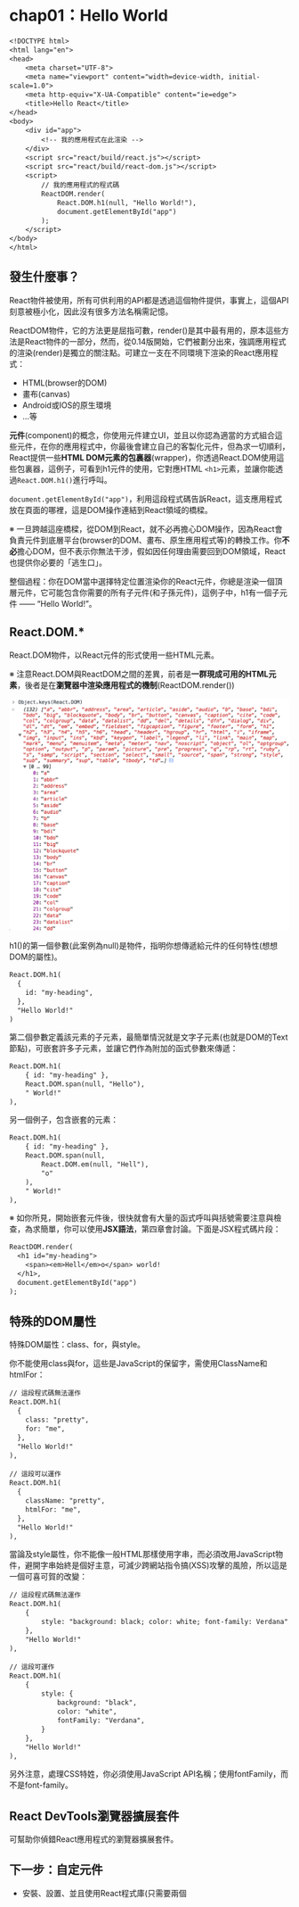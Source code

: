 # chap01：Hello World

```
<!DOCTYPE html>
<html lang="en">
<head>
    <meta charset="UTF-8">
    <meta name="viewport" content="width=device-width, initial-scale=1.0">
    <meta http-equiv="X-UA-Compatible" content="ie=edge">
    <title>Hello React</title>
</head>
<body>
    <div id="app">
        <!-- 我的應用程式在此渲染 -->
    </div>
    <script src="react/build/react.js"></script>
    <script src="react/build/react-dom.js"></script>
    <script>
        // 我的應用程式的程式碼
        ReactDOM.render(
            React.DOM.h1(null, "Hello World!"),
            document.getElementById("app")
        );
    </script>
</body>
</html>
```

## 發生什麼事？

React物件被使用，所有可供利用的API都是透過這個物件提供，事實上，這個API刻意被極小化，因此沒有很多方法名稱需記憶。

ReactDOM物件，它的方法更是屈指可數，render()是其中最有用的，原本這些方法是React物件的一部分，然而，從0.14版開始，它們被劃分出來，強調應用程式的渲染(render)是獨立的關注點。可建立一支在不同環境下渲染的React應用程式：

- HTML(browser的DOM)
- 畫布(canvas)
- Android或IOS的原生環境
- ...等

**元件**(component)的概念，你使用元件建立UI，並且以你認為適當的方式組合這些元件，在你的應用程式中，你最後會建立自己的客製化元件，但為求一切順利，React提供一些**HTML DOM元素的包裏器**(wrapper)，你透過React.DOM使用這些包裏器，這例子，可看到h1元件的使用，它對應HTML `<h1>`元素，並讓你能透過`React.DOM.h1()`進行呼叫。

`document.getElementById("app")`，利用這段程式碼告訴React，這支應用程式放在頁面的哪裡，這是DOM操作連結到React領域的橋樑。

※ 一旦跨越這座橋樑，從DOM到React，就不必再擔心DOM操作，因為React會負責元件到底層平台(browser的DOM、畫布、原生應用程式等)的轉換工作。你**不必**擔心DOM，但不表示你無法干涉，假如因任何理由需要回到DOM領域，React也提供你必要的「逃生口」。

整個過程：你在DOM當中選擇特定位置渲染你的React元件，你總是渲染一個頂層元件，它可能包含你需要的所有子元件(和子孫元件)，這例子中，h1有一個子元件 —— “Hello World!”。

## React.DOM.*

React.DOM物件，以React元件的形式使用一些HTML元素。

※ 注意React.DOM與ReactDOM之間的差異，前者是**一群現成可用的HTML元素**，後者是在**瀏覽器中渲染應用程式的機制**(ReactDOM.render())

![React.DOM的特性清單](./React.DOM.png)

h1()的第一個參數(此案例為null)是物件，指明你想傳遞給元件的任何特性(想想DOM的屬性)。

```
React.DOM.h1(
  {
    id: "my-heading",
  },
  "Hello World!"
)
```

第二個參數定義該元素的子元素，最簡單情況就是文字子元素(也就是DOM的Text節點)，可嵌套許多子元素，並讓它們作為附加的函式參數來傳遞：

```
React.DOM.h1(
    { id: "my-heading" },
    React.DOM.span(null, "Hello"),
    " World!"
),
```

另一個例子，包含嵌套的元素：

```
React.DOM.h1(
    { id: "my-heading" },
    React.DOM.span(null,
        React.DOM.em(null, "Hell"),
        "o"
    ),
    " World!"
),
```

※ 如你所見，開始嵌套元件後，很快就會有大量的函式呼叫與括號需要注意與檢查，為求簡單，你可以使用**JSX語法**，第四章會討論。下面是JSX程式碼片段：

```
ReactDOM.render(
  <h1 id="my-heading">
    <span><em>Hell</em>o</span> world!
  </h1>,
  document.getElementById("app")
);
```

## 特殊的DOM屬性

特殊DOM屬性：class、for，與style。

你不能使用class與for，這些是JavaScript的保留字，需使用ClassName和htmlFor：

```
// 這段程式碼無法運作
React.DOM.h1(
  {
    class: "pretty",
    for: "me",
  },
  "Hello World!"
),

// 這段可以運作
React.DOM.h1(
  {
    className: "pretty",
    htmlFor: "me",
  },
  "Hello World!"
),
```

當論及style屬性，你不能像一般HTML那樣使用字串，而必須改用JavaScript物件，避開字串始終是個好主意，可減少跨網站指令搞(XSS)攻擊的風險，所以這是一個可喜可賀的改變：

```
// 這段程式碼無法運作
React.DOM.h1(
    {
        style: "background: black; color: white; font-family: Verdana"
    },
    "Hello World!"
),

// 這段可運作
React.DOM.h1(
    {
        style: {
            background: "black",
            color: "white",
            fontFamily: "Verdana",
        }
    },
    "Hello World!"
),
```

另外注意，處理CSS特姓，你必須使用JavaScript API名稱；使用fontFamily，而不是font-family。

## React DevTools瀏覽器擴展套件

可幫助你偵錯React應用程式的瀏覽器擴展套件。

## 下一步：自定元件

- 安裝、設置、並且使用React程式庫(只需要兩個<script>標籤)
- 在DOM當中選擇特定位置渲染你的React元件(e.g. `ReactDOM.render(reactWhat, domWhere)`)
- 使用內建的元件，這些是一般DOM元素的包裏器(e.g. `React.DOM.div(attributes, children)`)

# chap02：元件的生命

現在知道如何使用現成的DOM元件，現在就來練習如何建立自己的元件。

## 最低限度

建立新元件的API：

```
var MyComponent = React.createClass({
  /* specs */
})
```

"specs"是JavaScript物件，包含一個名為`render()`的必要方法，以及一些選用的方法與特性，最基本例子：

```
var Component = React.creatClass({
  render: function() {
    return React.DOM.span(null, "I'm so custom");
  }
});
```

唯一需要實作的就是`render()`方法，這個方法**必須回傳React元件**。

在應用程式中使用你的元件就類似使用DOM元件

```
ReactDOM.render(
  React.createElement(Component),
  document.getElementById("app")
);
```

`React.createElement()`是為你的元件建立「實例」(instance)的一個方法。如果要建立數個實例，還有另一個方法是利用工廠(factory)：

```
var ComponentFactory = React.createFactory(Component);

ReactDOM.render(
    ComponentFactory(),
    document.getElementById("app")
);
```

你已經知道`React.DOM.*`方法實際上只是`React.createElement()`的方便包裏器。換言之，可這樣操作DOM元件：

```
ReactDOM.render(
    React.createElement("span", null, "Hello"),
    document.getElementById("app")
);
```

如你所見，DOM元素以字串的方式被定義，而不是JavaScript函式(如自訂元件的案例)。

## 特性

你的元件可以接受特性並且渲染它們，或根據特性的值產生不同行為。所有特性可透過this.props物件來存取：

```
var Component = React.createClass({
    render: function() {
        return React.DOM.span(null, "My name is " + this.props.name);
    }
});

ReactDOM.render(
    React.createElement(Component, {
        name: "Eden",
    }),
    document.getElementById("app")
);
```

※ 把`this.props`想成是唯讀的。特性可用來將組態從父元件傳遞到子元件(以及從子元件到父元件)。如果你覺得很想要設定this.props的特性，就使用額外的變數，或改用元件之規格物件的特性(如this.thing，而非this.props.thing)。事實上ECMAScript5瀏覽器中，你無法改變this.props，因為：

```
> Object.isFrozen(this.props) === true; // true
```

## PropTypes

在你的元件中，可添加名為propTypes的特性，宣告你的元件準備接受哪些特性，以及它們的型別：

```
var Component = React.createClass({
    propTypes: {
        name: React.PropTypes.string.isRequired,
    },
    render: function() {
        return React.DOM.span(null, "My name is " + this.props.name);
    }
});
```

propTypes是選用的，但它有兩個好處：

- 事先宣告元件預期什麼特性，元件的使用者不需要檢視render()函式的原始碼(可能很長)，就能明白他們可使用哪些特性來組態這個元件。
- React在執行時期驗證特性值，所以你可放心撰寫你的render()函式，無需小心翼翼地堤防你的元件會收到什麼可怕的資料。

如果忘記傳遞該值，控制台會顯示警告訊息：

```
ReactDOM.render(
    React.createElement(Component, {
        // name: "Eden",
    }),
    document.getElementById("app")
);
```

```
Warning: Failed propType: Required prop `name` was not specified in `Constructor`.
```

如果提供整數，也會得到警告訊息：

```
ReactDOM.render(
    React.createElement(Component, {
        name: 123,
    }),
    document.getElementById("app")
);
```

```
Warning: Failed propType: Invalid prop `name` of type `number` supplied to `Constructor`, expected `string`.
```

列出可用來宣告你的預期PropTypes。

```
> Object.keys(React.PropTypes).join('\n');
  "array
  bool
  func
  number
  object
  string
  any
  arrayOf
  element
  instanceOf
  node
  objectOf
  oneOf
  oneOfType
  shape"
```

### 預設的特性值

當你的元件接受選用的特性時，必須特別注意，當那些特性未提供，元件還是必須能正常運作，無可避免，這會導致防禦性的樣板程式碼：

```
var text = 'text' in this.props ?this.props.text : '';
```

可透過實作`getDefaultProps()`方法來避免撰寫這種程式碼(聚焦於更重要的部分)：

```
var Component = React.createClass({
  propTypes: {
    firstName: React.PropTypes.string.isRequired,
    middleName: React.PropTypes.string,
    familyName: React.PropTypes.string.isRequired,
    address: React.PropTypes.string,
  },
  
  getDefaultProps: function() {
    return {
      middleName: '',
      address: 'n/a',
    };
  },
  
  render: function() {/* ... */}
});
```

如你所見，`getDefaultProps()`回傳物件，為每個選用的特性(no isRequired的特性)提供合理的值。

## 狀態

目前所舉的例子都是相當靜態(無狀態)。React真正的亮點是在應用程式發生資料改變時的絕妙處理機制(相對的，老派的browser DOM操作與維護工作顯得很複雜)。React具有**狀態**(state)的概念，也就是元件用來渲染它自己的資料。當狀態改變，React重新建構UI，不需你做任何事，因此，在最初完成UI(在你的render())之後，你只需關心資料更新，而不需擔心資料調整，畢竟，你的render()方法已經提供元件外觀應有的藍圖。

※ 呼叫setState()之後，UI更新透過佇列機制而完成，有效地以批次方式進行變更，因此，直接更新`this.state`會產生意外的行為，而且你不該這樣做，就像`this.props`，請將`this.state`考慮成唯讀物件，不僅因為這樣做從語義上來看是一個壞主意，而且會以出乎意料的方式運作，同樣地，不要自行呼叫`this.render()`——相反地，將它留給React進行批次處理，React會判斷最少變更量，並且在適當時機呼叫render()。

類似透過`this.props`存取特性，你藉由`this.state`物件存取狀態，為了更新狀態，可使用`this.setState()`，當`this.setState()`被呼叫時，React呼叫你的`render()`方法，並且更新UI。

※ React在setState()被呼叫時更新UI，這是最常見的使用情節，但這裡有逃生口。可藉由名為shouldComponentUpdate()的特殊「生命週期」方法中回傳false，阻止UI被更新。

## 有狀態的TextArea元件

首先，建立不處理更新的「無狀態」版本：

```
var TextAreaCounter = React.createClass({
    propTypes: {
        text: React.PropTypes.string,
    },
    getDefaultProps: function () {
        return {
            text: '',
        };
    },
    render: function() {
        return React.DOM.div(null,
            React.DOM.textarea({
                defaultValue: this.props.text,
            }),
            React.DOM.h3(null, this.props.text.length)
        )
    }
});

ReactDOM.render(
    React.createElement(TextAreaCounter, {
        text: "Eden"
    }),
    document.getElementById("app")
);
```

※ 前段程式碼中的textarea接受defaultValue特性，而不是文字子元素(就像你在一般HTML中習以為常的那樣)，這是因為，當論及表單時，React與老式HTML之間存在一些細微差異，第四章就會討論到這件事。不會有太大差別。

下一步是把這無狀態元件轉變成**有狀態**的元件，我們讓這個元件維護某些資料(狀態)，並且利用這些資料在一開始渲染它自己，並在稍後資料發生改變時更新它自己(重新渲染)。

在你的元件實作getInitialState()的方法，確保你操作的總是正確的資料：

```
getInitialState: function () {
    return {
        text: this.props.text,
    };
},
```

可透過`this.state.text`存取。一開始(在getInitialState()中)，你直接複製text特性，之後當資料發生變化(使用者進行輸入)時，這個元件利用輔助方法(helper method)更新其狀態。

```
_textChange: function(ev) {
    this.setState({
        text: ev.target.value,
    });
},
```

你總是利用`this.setState()`更新狀態，這個方法接受物件，並將它與`this.state`裡頭既有的資料合併起來。

`_textChange()`是個事件偵聽器。

最後要做的就是更新render()方法，使用`this.state`代替`this.props`，並設定事件偵聽器。

```
render: function () {
    return React.DOM.div(null,
        React.DOM.textarea({
            value: this.state.text,
            onChange: this._textChange,
        }),
        React.DOM.h3(null, this.state.text.length)
    )
}
```

現在每當輸入textarea，計數器更新，反映實際的輸入內容。

## DOM事件說明

為避免混淆，針對這行程式碼做點澄清：

```
onChange: this._textChange
```

為求效能、便捷、清楚、與合理，React使用自己的**合成事件系統**(synthetic events system)，為幫忙理解箇中原由，你必須思考在單純的DOM世界裡頭事情是如何運作的。

### 舊時代的事件處理

使用**行內事件處理器**(inline event handler)是很方便的：

```
<button onclick="doStuff">
```

雖方便且易讀(事件監聽器與UI同在)，然而，太多事件監聽器像這樣四處散落卻是欠缺效率的，而且也不容易在相同按鈕上安排多個監聽器，尤其是當該按鈕位在別人的「元件」或程式庫中，因此在DOM世界裡，人們使用`element.addEventListener`設置監聽器(listener，現在導致相關程式碼散落兩處，甚至多處)以及**事件委託**機制(event delegation，為解決效能問題)。事件委託機制意味著你在某個父節點偵聽多個事件，例如，包含多個按鈕的<div>，你為所有按鈕設置一個偵聽器。

```
<div id="parent">
    <button id="ok">ok</button>
    <button id="cancel">Cancel</button>
</div>
<script>
    document.getElementById('parent').addEventListener('click', function (event) {
        var button = event.target;

        // 根據被點擊的按鈕不同，做不同的事情
        switch (button.id) {
            case 'ok':
                console.log('OK!');
                break;
            case 'cancel':
                console.log('Cancel');
                break;
            default:
                new Error('Unexpected button ID');
        }
    });
</script>
```

這樣可行，效能也沒問題，但也有幾個缺點：

- 偵聽器的宣告更遠離UI元件，使得程式碼更難追蹤及偵錯。
- 使用事件委託機制，搭配switch，導致不必要的樣板程式碼，甚至是在你可以做實際的工作之前。
- 瀏覽器不一致實際上會讓這段程式碼變得更冗長。

將這段程式碼呈現在真實的使用者前，你需補充更多東西，才能支援所有瀏覽器。

- 除了addEventListener，你還需要attachEvent。
- 你必須在偵聽器頂端增加`var event = event || window.event;`。
- 你需要`var button = event.target || event.srcElement;`。

所有這些東西都不可少，且相當煩人，足以迫使你採用某個事件程式庫，但是，何必添加另一個程式庫(並學習更多API)，React已經隨附一個克服事件處理夢魘的解決方案。

### React的事件處理

React使用**合成事件**(synthetic event)，以便包裏及標準化瀏覽器事件，這表示，不再有瀏覽器不一致，你可永遠放心相信：所有瀏覽器皆支援`event.target`，這也表示，對所有瀏覽器來說，取消事件的API都一樣；換言之，`event.stopPropagation()`和`event.preventDefault()`即使老舊IE也能運作。

這樣的語法很容易讓UI與事件偵聽器保持在一起，看起來好像老式的行內事件處理器，但背後並非如此，事實上，基於效能考量，React採取事件委託機制。

針對事件處理器，React使用駝峰語法，因此，請使用`onClick`代替`onclick`。

無論什麼原因，如果你需要原始的瀏覽器事件，大可利用`event.nativeEvent`，不過，這種機會應該很少。

還有一件事：onChange事件的行為正如你預期：它在使用者進行欄位輸入當下被觸發，而非完成輸入並且離開這個欄位之後，這是單純DOM的行為。

### Props vs. State

特性(property)是讓外界(元件使用者)組態你的元件的機制，狀態(state)是關於內部資料的維護，因此，如果你去類比物件導向編程，`this.props`就如同傳遞給**類別建構式**的所有引數，`this.state`則是你的一群**私有特性**。

## 在初始狀態中的特性：反模式

```
getInitialState() {
  return {
    text: this.props.text,
  };
}
```

這實際上被視為一種反模式。理想情況下，以你覺得合適方式，隨意組合`this.state`和`this.props`，在render()方法中打造你的使用者介面。

但有時候，你會想要利用傳遞給元件的值，並且使用它建構初始狀態，這沒什麼不對，但元件的呼叫者可能期望這個特性總是具有最新的值，前述範例違反這種期望，為求簡明清楚，單純的命名變更就夠了 —— 例如，把該特性稱作defaultText或initialValue之類的東西，而不只是text：

```
propTypes: {
    defaultValue: React.PropTypes.string,
},

getDefaultProps: function () {
    return {
        defaultValue: '',
    };
},

getInitialState: function () {
    return {
        text: this.props.defaultValue,
    };
},


ReactDOM.render(
    React.createElement(TextAreaCounter, {
        defaultValue: "Eden"
    }),
    document.getElementById("app")
);
```

※ 第四章會說明React如何針對它自己的欄位輸入元素與文字輸入方框的實作解決這個問題。

## 從外部存取元件

有時候，你必須掛鉤到既有的應用程式或網站，一部份一部份地移植到React，幸運的是，React根本上被設計來搭配任何預先存在的程式碼基礎。

讓React應用程式與外界溝通的一個方法，就是取得`ReactDOM.render()`所渲染之元件的參考，並且從元件外部使用它：

```
var myTextAreaCounter = ReactDOM.render(
    React.createElement(TextAreaCounter, {
        defaultValue: "Eden"
    }),
    document.getElementById("app")
);
```

現在你可使用myTextAreaCounter存取相同的方法和特性(跟你在元件中使用this一樣)，甚至可以使用JavaScript控制台來檢視這個元件：

![透過保存參考，存取被渲染的元件](./state-outside.png)

這行設定某種新狀態：

```
myTextAreaCounter.setState({text: "Hello outside world!"});
```

這行取得指向React所建立之DOM主要父節點的參考：

```
var reactAppNode = ReactDOM.findDOMNode(myTextAreaCounter);
```

這是`<div id="app">`的第一個子元素，這就是你要求React變戲法的地方：

```
reactAppNode.parentNode === document.getElementById('app'); // true
```

這裡說明如何存取特性和狀態：

```
myTextAreaCounter.props;
myTextAreaCounter.state;
```

※ 你可從元件外面存取整個元件API，但真要這麼做，你應該謹慎運用這項新穎的超能力。如果你要取得節點規模，以確保它的尺寸適合你的整個頁面，或許可使用`ReactDOM.findDOMNode()`，但僅止於此。如果忍不住胡亂操作不屬於你的元件，可能會違反原有的預期，並產生臭蟲，因為該元件並未預期這類「侵入式干預」，例如下列這段程式碼，但真的不建議：

```
// 反例
myTextAreaCounter.setState({text: "NOOOO"});
```

## 中途更改特性

特性是組態元件的一種機制。因此，在建立元件之後，從外部改變特性自然是件合理的事。但，你的元件應該有所準備，才能處理這種使用情節。

檢視之前範例render()方法，你會發現它僅使用`this.state`：

```
render: function () {
    return React.DOM.div(null,
        React.DOM.textarea({
            value: this.state.text,
            onChange: this._textChange,
        }),
        React.DOM.h3(null, this.state.text.length)
    )
}
```

如果你從元件外部改變這些特性，並不會產生渲染的效果，換句話說，textarea的內容在你進行下列操作之後不會發生改變：

```
myTextAreaCounter = ReactDOM.render(
    React.createElement(TextAreaCounter, {
        defaultValue: "Hello", // 先前為“Eden”
    }),
    document.getElementById("app")
);
```

※ 即使myTextAreaCounter被新的ReactDOM.render()呼叫重寫過，應用程式的狀態仍然維持不變，
React先後「調節」(reconciliation)這支應用程式，但並未抹除一切，相反地，它盡可能應用最小的變更量。

this.props已經改變，但UI沒變：

```
> myTextAreaCounter.props; // Object {defaultValue: "Hello"}
```

```
// 反例
myTextAreaCounter.setState({text: "Hello"});
// 這是糟糕的主意，因它在更複雜的元件中可能導致不一致狀態；例如，弄亂內部計數器、布林旗標、事件監聽器、等等。
```

如果想要優雅處理外部干擾(特性的變更)，可預先實作名為`componentWillReceiveProps()`的方法：

```
componentWillReceiveProps: function (newProps) {
    this.setState({text: newProps.defaultValue});
},
```

這個方法接受新的特性物件，你可根據需求設定狀態，並且配合其他必要工作，讓元件保持正常狀態。

## 生命週期方法

componentWillReceiveProps()方法是React提供的生命週期之一，你可使用它來偵聽元件的變更。你可實作其他生命週期方法：

- componentWillUpdate()

    在元件的render()方法再次被呼叫(特性或狀態的改變)之前被執行。

- componentDidUpdate()

    在render()方法完成且新的底層DOM變更發生之後被執行。

- componentWillMount()

    在節點被插入DOM之前被執行。

- componentDidMount()

    在節點被插入DOM之後被執行。

- componentWillUnmount()

    在元件從DOM移除之前被執行。

- shouldComponentUpdate(newProps, newState)

    這個方法在componentWillUpdate()之前被呼叫，並且給你機會回傳false；取消更新，這表示你的render()不會被呼叫，這在效能至關重要的領域中是相當有用的 —— 當你認為沒有重要的變更，而且不需要渲染時，根據newState引數與既有`this.state`的比較，newProps與`this.props`的比較，或者，單純知道這個元件是靜態、不會改變的，你據以進行決策。
    
## 生命週期範例：全部紀錄

讓我們在TextAreaCounter元件中增加一些日誌紀錄，簡單實作所有生命週期方法，被呼叫時將相關訊息伴隨引數紀錄到控制台上：

```
var TextAreaCounter = React.createClass({

    _log: function(methodName, args) {
        console.log(methodName, args);
    },
    componentWillUpdate: function () {
        this._log('componentWillUpdate', arguments);
    },
    componentDidUpdate: function () {
        this._log('componentDidUpdate', arguments);
    },
    componentWillMount: function () {
        this._log('componentWillMount', arguments);
    },
    componentDidMount: function () {
        this._log('componentDidMount', arguments);
    },
    componentWillUnmount: function () {
        this._log('componentWillUnmount', arguments);
    },
    
    // ...
    // 更多實作，render()，等等
```

載入頁面console結果：

```
componentWillMount Arguments(0)
componentDidMount Arguments(0)
```

兩個方法呼叫不帶任何引數，componentDidMount()通常比較有趣，需要的話，你可利用`ReactDOM.findDOMNode(this)`存取新掛載的DOM節點，例如，取得元件的尺寸。既然你的元件確實存在，你就可以做任何類型的初始化工作。

接下來，鍵入"s"產生文字"Edens"：

![更新元件](./licycle_update.png)

componentWillUpdate(nextProps, nextState)方法伴隨著新資料被呼叫，這些新資料會被用來重新渲染這個元件，第一個引數是this.props的未來值，第二個引數是新的this.state的未來值，第三個是context，這引數在這階段並不要緊。你可將引數(e.g. newProps)與當前的this.props做比較，並且決定是否對它採取適當的行動。

在呼叫componentWillUpdate()之後，你看到componentDidUpdate(oldProps, oldState)被呼叫，傳遞props與state在變更之前的值，這是在變更發生之後做某事的機會，你可在這裡使用setState()，你無法在componentWillUpdate()裏頭做這件事。

譬如說，你想要限制輸入textarea的字元數，你應該在事件處理器_textChange()做這件事，它在使用者鍵入資料時被呼叫，但萬一有人從元件外部呼叫setState()？你還能保護元件的一制性與健全性嗎？當然，你可以在componentDidUpdate()中進行驗證，如果字元數大於允許的限制，即將狀態回復原有的樣子：

```
componentDidUpdate: function(oldProps, oldState) {
    if (this.state.text.length > 4) {
        this.replaceState(oldState);
    }
}
```

※ 注意，使用replaceState()代替setState()，setState(obj)將obj的特性與this.state特性**合併**，而replaceState()則**覆寫一切**。

## 生命週期範例：使用Mixin

前面例子，你看到五個生命週期方法呼叫有四個被記錄下來，當你有子元件被父元件移除，第五個生命週期方法，componentWillUnmount()，最能夠清楚指名這件事。此範例中，你想要同時在子元件與父元件中紀錄所有變更，所以讓我們引進程式碼重利用的新概念：mixin(混入)。

mixin是包含一組方法與特性的JavaScript物件，mixin不是為了單獨使用，而是要被包含到(被混入)另一個物件的特性中，在日誌紀錄範例中，mixin看起來像這樣：

```
var logMixin = {
    _log: function (methodName, args) {
        console.log(methodName, args);
    },
    componentWillUpdate: function () {
        this._log('componentWillUpdate', arguments);
    },
    componentDidUpdate: function () {
        this._log('componentDidUpdate', arguments);
    },
    componentWillMount: function () {
        this._log('componentWillMount', arguments);
    },
    componentDidMount: function () {
        this._log('componentDidMount', arguments);
    },
    componentWillUnmount: function () {
        this._log('componentWillUnmount', arguments);
    },
};
```

在非React的世界裡，你可利用for-in迭代繞行，並且將所有特性複製到新物件中，這樣讓新的物件獲得mixin的所有功能。在React的世界裡，你擁有一種便捷的機制：mixins特性：

```
var MyComponent = React.createClass({
  mixins: [obj1, obj2, obj3],
  // 其餘的方法...
},
```

你將JavaScript物件的陣列指定給mixins特性，React負責處理其餘工作。

```
var TextAreaCounter = React.createClass({

    name: 'TextAreaCounter',
    mixins: [logMixin],
    
    // 其餘的方法 ...
```

這段程式碼加上便捷的name特性來識別呼叫者。

執行這段包含mixin的範例，可看到日誌紀錄的運作。

## 生命週期範例：使用子元件

你知道你能以你認為合適、嵌套的方式，混合及組織React元件，目前為止，你在render()方法中只看到React.DOM元件(相對於自訂元件)，現在看看簡單的自訂元件如何被當作子元件來使用：

可將計數器的部分變成獨立的元件：

```
var Counter = React.createClass({
    name: 'Counter',
    mixins: [logMixin],
    propTypes: {
        count: React.PropTypes.number.isRequired,
    },
    render: function () {
        return React.DOM.span(null, this.props.count);
    }
});
```

這個元件只是計數器的部分，沒維護狀態，只顯示由父元件提供的count特性。另外，它也混入logMixin。

更新TextAreaCounter父元件的render()方法，並有條件的使用Counter元件：

```
render: function () {
    var counter = null;
    if (this.state.text.length > 0) {
        counter = React.DOM.h3(null,
            React.createElement(Counter, {
                count: this.state.text.length,
            })
        );
    }
    return React.DOM.div(null,
        React.DOM.textarea({
            value: this.state.text,
            onChange: this._textChange,
        }),
        counter
    );
}
```

注意，不需要將整個UI以行內方式作為主要元件React.DOM.div的引數，你可將UI的某些片段指定給不同的變數，並根據實際的需求，有條件地使用。

現在，加載頁面，然後改變textarea內容：

![掛載及更新兩個元件](./2_component_licycle.png)

可看到子元件在父元件之前被掛載與更新。

刪除textarea文字之後，計數變0，Counter元件變null，它的DOM節點從DOM樹狀結構中被移除，就在componentWillUnmount回呼通知你之後。

![卸載計數器元件](./unmount_count.png)

## 效能提升：阻止元件更新

最後一個生命週期方法 —— 尤其在建構應用程式的效能關鍵零組件時 —— 就是shouldComponentUpdate(nextProps, nextState)方法，它在componentWillUpdate()之前被呼叫，提供給你一個機會：如果決定沒要那樣做，就把更新取消。

還有一類文件，僅於它們的render()方法中使用this.props與this.state，而且沒有額外的函式呼叫，這些元件被稱作「純」元件，他們可實作shouldComponentUpdate()，並且比較前後的狀態與特性，如果沒有任何改變，就回傳false，節省一些處理能力。另外，還有一些單純的靜態元件，既不使用props，也不使用state，這種的就能直接回傳false。

現在來探索render()，並實作shouldComponentUpdate()，以求效能提升：

將日誌紀錄移除，改在render()做紀錄：

```
var Counter = React.createClass({
    name: 'Counter',
//    mixins: [logMixin],
    propTypes: {
        count: React.PropTypes.number.isRequired,
    },
    render: function () {
        console.log(this.name + '::render()');
        return React.DOM.span(null, this.props.count);
    }
});
```

```
var TextAreaCounter = React.createClass({

    name: 'TextAreaCounter',
//    mixins: [logMixin],

    // 所有其他方法
    
    render: function () {
        console.log(this.name + '::render()');
        // ...
    }
});
```

現在在加載頁面並貼上字串"Mary"取代"Eden"，console：

```
TextAreaCounter::render()
Counter::render()
TextAreaCounter::render()
Counter::render()
```

更新前後的字元數目都一樣，所以計數器的UI沒有變化，不需呼叫Counter的render()方法。

```
shouldComponentUpdate: function(nextProps, nextState) {
    return nextProps.count !== this.props.count;
},
```

將"Eden"更新"Mary"後：

```
TextAreaCounter::render()
Counter::render()
TextAreaCounter::render()
```

## PureRenderMixin

shouldComponentUpdate()的實作非常簡單，且很容易就能讓這實作一般化，因為你總是會比較this.props與nextProps，以及this.state與nextState，React以mixin的形式提供這樣的通用實作，讓你能簡單地將它包含在任何元件中。

```
<script src="react/build/react-with-addons.js"></script>
<script src="react/build/react-dom.js"></script>
<script>

    var Counter = React.createClass({
        name: 'Counter',
        mixins: [React.addons.PureRenderMixin],
        propTypes: {
            count: React.PropTypes.number.isRequired,
        },
        render: function () {
            console.log(this.name + '::render()');
            return React.DOM.span(null, this.props.count);
        }
    });
```

結果，字元不變，Counter的render()方法並未被呼叫。

PureRenderMixin並非React核心的一部分，但確實是React附加組件之擴充版本的一部分，因此，必須包含`react/build/react-with-addons.js`，這提供你新的名稱空間React.addons，而且，可在當中找到PureRenderMixin，以及其他絕妙的附加組件。

如不想包含所有附加組件，只想實作自己的mixin版本，儘管窺探這項實作，僅作淺層比較(shallowEqual)，而非遞迴式的深層比較：

```
/**
 * Does a shallow comparison for props and state.
 * See ReactComponentWithPureRenderMixin
 */
function shallowCompare(instance, nextProps, nextState) {
  return !shallowEqual(instance.props, nextProps) || !shallowEqual(instance.state, nextState);
}
```

# chap03：Excel：精心設計的表格元件

建立資料表，它讓你編輯資料表內容，排序及搜尋(過濾)資料，並將它們匯出為可下載的檔案。

## 資料優先

表格元件(何不乾脆稱呼Excel)，應該接受標題陣列與資料陣列，以下是史上最暢銷書籍組成清單：

```
var headers = [
    "Book", "Author", "Language", "Published", "Sales"
];

var data = [
    ["The Lord of the Rings", "J. R. R. Tolkien", "English", "1954–1955", "150 million"],
    ["Le Petit Prince (The Little Prince)", "Antoine de Saint-Exupéry", "French", "1943", "140 million"],
    ["Harry Potter and the Philosopher's Stone", "J. K. Rowling", "English", "1997", "107 million"],
    ["And Then There Were None", "Agatha Christie", "English", "1939", "100 million"],
    ["Dream of the Red Chamber", "Cao Xueqin", "Chinese", "1754–1791", "100 million"],
    ["The Hobbit", "J. R. R. Tolkien", "English", "1937", "100 million"],
    ["She: A History of Adventure", "H. Rider Haggard", "English", "1887", "100 million"],
];
```

## 表格標題迴圈

首先，踏出第一步，僅顯示標題實作：

```
var Excel = React.createClass({
    render: function () {
        return (
            React.DOM.table(null,
                React.DOM.thead(null,
                    React.DOM.tr(null,
                        this.props.headers.map(function (title) {
                            return React.DOM.th(null, title);
                        })
                    )
                )
            )
        );
    }
});
```

以下為用法：

```
ReactDOM.render(
    React.createElement(Excel, {
        headers: headers,
        initialData: data
    }),
    document.getElementById("app")
);
```

陣列的map()方法，這方法被用來回傳一序列子元件。在此，map()方法擷取各元素，並將它傳遞給回呼函式，回呼函式建立新的<th>元件，並且回傳它。

這是React之所以美妙的一部份原因 ── 你使用JavaScript建立UI，而且JavaScript的所有威力皆聽你差遣，迴圈與條件語法照常使用，你不需學習另一種「樣板」語言或語法，就能建構UI。

※ 你能以單一陣列引數的方式將所有子元素傳遞給元件，代替你目前看到的作法 ─ 將每個子元素作為個別的引數來傳遞。總之，兩個方法皆可行：

```
// 獨立引數
React.DOM.ul(
  null,
  React.DOM.li(null, "one"),
  React.DOM.li(null, "two")
);
// 陣列
React.DOM.ul(
  null,
  [
    React.DOM.li(null, "one"),
    React.DOM.li(null, "two")
  ]
);
```

## 偵錯控制台的警告

```
react.js:19368 Warning: Each child in an array or iterator should have a unique "key" prop. Check the render method of `Constructor`. See https://fb.me/react-warning-keys for more information.
```

陣列或迭代器裡的每個子元素都應具有獨特的"key"特性。在現實生活中，可能會有許多元件建立<tr>元素。Excel只是React世界以外被指定某個React元件的變數，所以React無法理解這個元件名稱，然而，你可透過宣告displayName特性，幫忙處理這件事：

```
var Excel = React.createClass({
    displayName: 'Excel',
    render: function () {
        // ...
    }
});
```

現在，React可以識別問題所在，並警告你

```
Warning: Each child in an array or iterator should have a unique "key" prop. Check the render method of `Excel`. See https://fb.me/react-warning-keys for more information.
```

為了修復它，請根據警告內容來處理問題，現在，你知道究竟是哪個render()惹的禍：

```
this.props.headers.map(function (title, idx) {
    return React.DOM.th({key: idx}, title);
})
```

為把key特性提供給React，你可簡單使用陣列元素的索引(idx)，這些鍵只需要在這陣列裡維持獨一無二，不必在整個React應用程式中保持唯一。

※ 使用JSX，你不需要定義displayName這個特性，因為這名稱會自動被延生出來。

## 添加<td>內容

```
this.state.data.map(function (row, idx) {
    return (
        React.DOM.tr(null,
            row.map(function (cell, idx) {
                return React.DOM.td(null, cell)
            })
        )
    );
})
```

還有一件事要考慮，data變數的內容，會從元件呼叫者傳遞資料，但稍後，表格會持續存在，資料會改變，因使用者理應能排序、編輯等，換言之，元件狀態會變化，所以使用`this.state.data`追蹤這些改變，並利用this.props.initialData，讓呼叫者初始化元件。

```
getInitialState: function () {
    return {data: this.props.initialData}
},
render: function () {
    return (
        React.DOM.table(null,
            React.DOM.thead(null,
                React.DOM.tr(null,
                    this.props.headers.map(function (title, idx) {
                        return React.DOM.th({key: idx}, title);
                    })
                )
            ),
            React.DOM.tbody(null,
                this.state.data.map(function (row, idx) {
                    return (
                        React.DOM.tr({key: idx},
                            row.map(function (cell, idx) {
                                return React.DOM.td({key: idx}, cell)
                            })
                        )
                    );
                })
            )
        )
    );
}
```

![渲染整個表格](./render_table.png)

可看到，重複的`{key: idx}`為元件陣列的每個元素提供獨一無二的值(react DevTools)，然而，所有的.map()迴圈從索引0開始，這沒問題，因這些鍵只需在當前的迴圈中獨一無二，而非在整個應用程式中都是唯一。

接下來增加PropTypes特性，這項機制既可處理資料驗證，又能作為元件說明，讓我們盡可能保持明確。React.PropTypes提供陣列驗證器，並可進一步搭配arrayOf，藉此，你能指定陣列元素的型別：

```
propTypes: {
    headers: React.PropTypes.arrayOf(
        React.PropTypes.string
    ),
    initialData: React.PropTypes.arrayOf(
        React.PropTypes.arrayOf(
            React.PropTypes.string
        )
    ),
},
```

### 如何改善元件?

在一般Excel，只容許字串資料恐怕太過嚴苛，就目前練習而言，你大可允許更多資料類型(React.PropTypes.any)，並根據型別以不同方式渲染(數字靠右對齊)。

## 排序

這對React來說是輕而易舉的事情，事實上，這也是React的亮點之一，你只需要排序資料，所有UI更新自動被處理。

首先，將點擊處理器添加到標題列：

```
React.DOM.table(null,
    React.DOM.thead({onClick: this._sort},
        React.DOM.tr(null,
            // ...
```

現在，來實作_sort函式，你必須知道要根據哪一欄來排序，這項資訊可透過事件目標(event target，即表格標題`<th>`)的cellIndex特性輕易取得：

```
var column = e.target.cellIndex;
```

另外，你還需要排序資料副本，否則，如果使用陣列sort()方法，它會直接修改陣列，這表示this.state.data.sort()將修改this.state，如你所知，this.state不應該直接修改，只能透過setState()來處理。

```
// 複製資料
var data = this.state.data.slice(); // 或者，在ES6中，Array.from(this.state.data)
```

現在，實際的排序透過回呼sort()方法來完成：

```
data.sort(function (a, b) {
    return a[column] > b[column] ? 1 : -1;
});
```

最後，這一行使用排序過的新資料設定狀態：

```
this.setState({
    sort: data,
});
```

就是這樣，你完全不必觸碰UI渲染，在render()方法中，你已經一勞永逸定義元件在給定資料下看起來是什麼模樣，當資料改變時，UI也跟著改變。

### 如何改善元件

可根據需要，更花俏、更細緻地解析內容，看看那些值是否為數字，有無量度單位，等等。

## 排序UI的提示

目前哪一欄排序並不清楚，讓我們依據「排序欄」更新UI，顯示箭號，並且實作降冪排序。

為追蹤狀態，需兩個新特性：

- this.state.sortby

    當前排序欄的索引

- this.state.descending

    決定升冪或降冪排序的布林值
    
```
getInitialState: function () {
    return {
        data: this.props.initialData,
        sortby: null,
        descending: false
    }
},
```

在_sort排序中，你必須弄清楚要以何種方式排序，預設是升冪，除非新的欄索引跟當前排序欄相同，且原有排序並非是降冪。

```
var descending = this.state.sortby === column && !this.state.descending;
```
排序的回呼做調整：

```
data.sort(function (a, b) {
    return descending
        ? (a[column] < b[column] ? 1 : -1)
        : (a[column] > b[column] ? 1 : -1);
});
```

最後，必須設定新狀態：

```
this.setState({
    data: data,
    sortby: column,
    descending: descending
});
```

剩下的就只是更新render()函式：

```
this.props.headers.map(function (title, idx) {
    if (this.state.sortby === idx) {
        title += this.state.descending ? ' \u2191' : ' \u2193'
    }
    return React.DOM.th({key: idx}, title);
}, this)
```

現在，排序功能完成。

## 編輯資料

解決方案之一可能像這樣：

1. 雙擊儲存格，Excel判斷哪個儲存格被點擊，並且將它的內容從簡單文字變成預先填好內容的輸入欄位
2. 編輯內容
3. 敲擊Enter，輸入欄位消失，表格被更新為新文字

### 可編輯的資料儲存格

要做的第一件事情就是建立簡單的事件處理器，在雙擊時，元件「記住」選定的資料儲存格。

```
React.DOM.tbody({onDoubleClick: this._showEditor}, ...)
```

看看`_showEditor`：

```
_showEditor: function (e) {
    this.setState({
        edit: {
            row: parseInt(e.target.dataset.row, 10),
            cell: e.target.cellIndex,
        }
    });
},
```

這裡發生什麼事？

- 這個函式設定this.state的edit特性，這個特性在沒有編輯動作發生時為null，接著變成具有row與cell特性的物件，內容被編輯之儲存格的資料列索引和儲存格索引。
- 儲存格索引，使用與之前相同的e.target.cellIndex，e.target是被雙擊的`<td>`。
- DOM世界沒有免費的rowIndex，你必須透過data-屬性來得到，每個儲存格應具有data-row屬性，內含資料列索引，可利用parseInt()從中取得索引值。

增加edit特性，並在getInitialState()初始化它。

```
getInitialState: function () {
    return {
        data: this.props.initialData,
        sortby: null,
        descending: false,
        edit: null, // {row: index, cell: index}
    };
},
```

你需要data-row特性紀錄資料列索引：

```
React.DOM.tbody({onDoubleClick: this._showEditor},
    this.state.data.map(function (row, rowidx) {
        return (
            React.DOM.tr({key: rowidx},
                row.map(function (cell, idx) {
                    var content = cell;

                    // 待辦事項 - 假如`idx`與`rowidx`匹配要編輯的儲存格，
                    // 就將「content」轉為輸入欄位
                    // 否則，就顯示文字內容

                    return React.DOM.td({
                        key: idx,
                        'data-row': rowidx
                    }, content)
                }, this)
            )
        );
    }, this)
)
```

最後，必須做「待辦事項」所說的事情。需要時產生輸入欄位，整個render()函式因為setState()呼叫設定edit特性而再次被調用，React重新渲染表格，讓你有機會更新被雙擊的儲存格。

### 輸入欄位儲存格

首先，請記住編輯狀態：

```
var edit = this.state.edit;
```

檢查edit是否被設定，如果是的話，看看這是否為正在被編輯的儲存格：

```
if (edit && edit.row === rowidx && edit.cell === idx) {
    
}
```

如果是目標儲存格，讓我們產生表單，以及包含儲存格內容的輸入欄位：

```
content = React.DOM.form({onSubmit: this._save},
    React.DOM.input({
        type: 'text',
        defaultValue: content
    })
);
```

這個表單包含單一輸入欄位，預先填上儲存格的文字，當表單被提交時，它會被傳送給私有的_save()方法。

### 儲存

使用者完成輸入並提交表單(透過Enter鍵)，儲存內容變更：

```
_save: function (e) {
    e.preventDefault();
    // 進行儲存
},
```

阻止預設行為(所以頁面不重載)，你必須取得輸入欄位的參考：

```
var input = e.target.fitstChild;
```

複製clone資料，因此，你不直接操作this.state：

```
var data = this.state.data.slice();
```

根據新值以及state.edit的資料列索引與儲存格索引來更新資料片段：

```
data[this.state.edit.row][this.state.edit.cell] = input.value;
```

最後，設定狀態，這會促使UI重新渲染：

```
this.setState({
    edit: null, // 編輯完畢
    data: data,
});
```

### 虛擬DOM的差異

一旦使用新資料執行setState()，React呼叫元件的render()方法，UI進行更新，只因為一個儲存格的內容就渲染整個表格，看起來不是很有效率，但事實上，React只更新一個儲存格。

可打開瀏覽器開發工具，檢視DOM樹狀結構的哪些部分更新。開發工具特別強調DOM的改變之處。

幕後，React呼叫render()方法，建立所需要之DOM結果的輕量級樹狀結構表示，這被稱作虛擬DOM樹狀結構，當render()方法再次被呼叫時，React比較前後的虛擬樹狀結構，並計算其間的差異，根據這項差異，React判斷將此變更落實到瀏覽器DOM的最基本DOM操作(例如，appendChild()、textContent等等)。

透過計算最小一組變更，並且以批次方式處理DOM操作，React輕輕「觸碰」DOM，因為，眾所週知，DOM操作相對緩慢(相較於單純JavaScript操作，函式呼叫，等等)，並且經常形成豐富網路應用程式(rich web application)的渲染效能瓶頸。

當論及效能與更新UI，React提供你充分的支援：

- 盡可能小幅度操作DOM
- 針對使用者互動使用事件委託機制

## 搜尋

規劃如下：

- 增加按鈕，打開或關閉新功能
- 如果搜尋功能被開啟，就增加一列輸入欄位，其中，每一個輸入欄位對應每一欄的搜尋
- 隨使用者將資料鍵進輸入欄位，過濾state.data陣列，僅僅顯示匹配的內容

### 狀態與UI

首先，將search特性添加到this.state物件，負責紀錄搜尋功能是否打開：

```
getInitialState: function () {
    return {
        data: this.props.initialData,
        sortby: null,
        descending: false,
        edit: null, // {row: index, cell: index}
        search: false,
    };
},
```

接下來，更新UI，為讓事情好管理，將render()函式分解成一個個較小的專責區塊。

```
render: function () {
    return (
        React.DOM.div(null,
            this._renderToolbar(),
            this._renderTable())
    );
},

_renderToolbar: function () {
    // 待辦事項
},
_renderTable: function () {
    // 跟先前稱作`render()`的函式一樣
}
```

現在，工具欄只不過是一個按鈕：

```
_renderToolbar: function () {
    return React.DOM.button(
        {
            onClick: this._toggleSearch,
            className: 'toolbar',
        },
        'search'
    )
},
```

如果搜尋按鈕開啟，你需一個填滿輸入欄位的新表格列，就讓`_renderSearch()`函式打理這件事：

```
_renderSearch: function () {
    if (!this.state.search) {
        return null;
    }
    return (
        React.DOM.tr({onChange: this._search},
            this.props.headers.map(function (_ignore, idx) {
                return React.DOM.td({key: idx},
                    React.DOM.input({
                        type: 'text',
                        'data-idx': idx,
                    })
                );
            })
        )
    );
},
```

如果搜尋功能未開啟，這個函式就不必渲染任何東西。下面是`_renderTable()`需要做的事：

```
React.DOM.tbody({onDoubleClick: this._showEditor},
    this._renderSearch(),
    this.state.data.map(function (row, rowidx) {
        // ...
```

搜尋輸入欄位列只是在主要資料迴圈之前的另一個子節點，當`_renderSearch()`回傳null，React只是不渲染額外的子節點，而直接處理資料表格。

以上，所有UI更新已經完成。

### 過濾內容

搜尋之前，你必須複製資料，以免永遠失去它。這允許使用者回到完整的表格，或改變搜尋字串，以便比對出不同的結果，讓我們把這副本(實際上是參考)稱作_preSearchData：

```
var Excel = React.createClass({
    // ...
    
    _preSearchData: null,
    
    // ...
});
```

當使用者點擊"search"(搜尋)按鈕時，_toggleSearch()函式被觸發，這個函式的任務是關閉搜尋功能：

- `this.state.search`設定true或false。
- 啟用搜尋時，「記住」舊資料。
- 停用搜尋時，回復舊資料。

```
_toggleSearch: function () {
    if (this.state.search) {
        this.setState({
            data: this._preSearchData,
            search: false,
        });
        this._preSearchData = null;
    } else {
        this._preSearchData = this.state.data;
        this.setState({
            search: true,
        });
    }
},
```

最後，實作_search()函式，每當搜尋列有變更(亦即，使用者將資訊鍵進輸入欄位之一)，這個函式隨即被呼叫：

```
_search: function (e) {
    var needle = e.target.value.toLowerCase();
    if (!needle) { // 搜尋字串被刪除
        this.setState({data: this._preSearchData})
        return;
    }
    var idx = e.target.dataset.idx;
    var searchdata = this._preSearchData.filter(function(row) {
        return row[idx].toString().toLowerCase().indexOf(needle) > -1;
    });
    this.setState({data:searchdata});
},
```

你從變更事件的目標(即輸入欄位)取得搜尋字串：

```
var needle = e.target.value.toLowerCase();
```

如果沒有搜尋字串(使用者刪除鍵入內容)，該函式會使用原有的快取資料，且這些資料會變成新狀態：

```
if (!needle) { // 搜尋字串被刪除
    this.setState({data: this._preSearchData})
    return;
}
```

如果有搜尋字串，就過濾原始資料，並將結果設為資料的新狀態：

```
var idx = e.target.dataset.idx;
var searchdata = this._preSearchData.filter(function(row) {
    return row[idx].toString().toLowerCase().indexOf(needle) > -1;
});
this.setState({data:searchdata});
```

### 如何改進搜尋？

切換搜尋按鈕的標籤，例如：開啟時，它會說“Done searching”。

實作包含多個輸入方框的附加搜尋(additive search)，亦即，過濾已經過濾的資料。

## 即時重播

給定相同資料(狀態與特性)，應用程式看起來會完全一樣(不管特定資料狀態前後發生什麼變更)。這提供給你很好的偵錯機會。

想像某人使用應用程式遇到bug ── 它可點擊按鈕，報告錯誤，而不需耗費唇舌，解釋發生什麼事情，這個錯誤報告可以送回this.state和this.props的副本，而且你應該能重建確切的應用程式狀態，並看到視覺化的效果。

"undo"(取消)可能是基於相同事實的另一項功能：在給定相同狀態與特性下，React將你的應用程式展示成相同模樣。undo實作很簡單：只須回到先前的狀態。

再把想法往前延伸一點，讓我們紀錄Excel元件當中的每個狀態變更，然後重播它。

就實作而言，只需添加_logSetState()方法，搜尋所有setState()呼叫，並將他們替換新函式呼叫。

_logSetState需要做兩件事：紀錄新狀態，然後把它傳遞給setState()，以下是實作範例，你針對狀態進行深層複製，並將它附加到this._log：

```
_logSetState: function (newState) {
    // 複製並且紀錄舊狀態
    this._log.push(JSON.stringify(
        this._log.length === 0 ? this.state : newState
    ));
    this.setState(newState);
},
```

既然所有狀態都已被紀錄，讓我們重播它們。為觸發重播，我們增加捕捉鍵盤動作的簡單事件偵聽器，並呼叫_replay()函式：

```
componentDidMount: function() {
    document.onkeydown = function (e) {
        if (e.altKey && e.shiftKey && e.keyCode === 82) { // ALT + SHIFT + R(eplay)
            this._replay();
        }
    }.bind(this);
},
```

最後，讓我們添加一下_replay()方法：

```
_replay: function () {
    if (this._log.length === 0) {
        console.warn('No state to replay yet');
        return;
    }
    var idx = -1;
    var interval = setInterval(function () {
        idx++;
        if (idx === this._log.length - 1) {
            clearInterval(interval);
        }
        this.setState(JSON.parse(this._log[idx]));
    }.bind(this), 1000)
},
```

### 如何改進重播

實作取消/重做功能如何?`ALT+Z`後退一步，`ALT+SHIFT+Z`前進一步。

### 替代的實作?

有沒有其他做法可以實作重播/取消之類的功能，而不需改變所有setState()呼叫? 生命週期方法?

## 下載表格資料

只要抓取當前的this.state.data，並回傳它 ── 以JSON或CSV的格式。

首先，添加新選項到工具列，使用HTML5，迫使`<a>`連結觸發檔案下載，所以按鈕是透過CSS偽裝的連結：

```
_renderToolbar: function () {
    return React.DOM.div({className: 'toolbar'},
        React.DOM.button(
            {
                onClick: this._toggleSearch,
                className: 'toolbar',
            },
            'search'
        ),
        React.DOM.a(
            {
                onClick: this._download.bind(this, 'json'),
                href: 'data.json'
            },
            'Export JSON'
        ),
        React.DOM.a(
            {
                onClick: this._download.bind(this, 'csv'),
                href: 'data.csv'
            },
            'Export CSV'
        )
    );
},
```

現在，來處理_download()。JSON匯出相當簡單，CSV則需要多花點工夫，基本上，就是以迴圈繞行所有資料列，以及資料列當中所有儲存格，產生長字串，一旦完成，這個函式透過download屬性以及window.URL建立的href blob而啟動下載：

```
_download: function (format, ev) {
    var contents = format === 'json'
        ? JSON.stringify(this.state.data)
        : this.state.data.reduce(function (result, row) {
            return result +
                row.reduce(function (rowresult, cell, idx) {
                    return rowresult + '"' + cell.replace(/"/g, '""') + '"' + (idx < row.length - 1 ? ',' : '');
                }, '') + '\n';
        }, '');

    var URL = window.URL || window.webkitURL;
    var blob = new Blob([contents], {type: 'text/' + format});
    ev.target.href = URL.createObjectURL(blob);
    ev.target.download = 'data.' + format;
},
```

# chap04：JSX

目前為止，你已用過如何在render()中呼叫React.createElement()與React.DOM.*函式家族來定義你的UI，使用這麼多函式呼叫有個不變的地方：不容易配對所有的圓括號和大括號，解決方法：JSX。

JSX完全是選用的，然而，你可能一試成主顧，再難偏安於函式呼叫。

JSX全文可能是JacaScriptXML or JavaScript Syntax eXtension(JavaScript語法擴展)。

## Hello JSX

```
ReactDOM.render(
    <h1 id="my-heading">
        <span><em>Hell</em>o</span> world!
    </h1>,
    document.getElementById("app")
);
```

這種語法看起來就像HTML，唯一要注意的是，因為它不是有效的JavaScript語法，無法在browser中順利執行，必須將這段程式碼轉換或轉譯(transpile)成browser可以執行的單純JavaScript。

## 轉譯JSX

轉譯(transpilation)就是重寫原始碼，讓它達成相同結果的過程，但使用較老舊之browser可以理解的語法，跟使用polyfill(自動補全函式庫)不一樣。

polyfill是純JavaScript領域的解決方案，在增加新方法到既有物件或實作新物件時，這是很好的解法，然而，在新語法導入到語言，這種做法有欠周全。在不支援新語法(e.g. class)且無法處理polyfill的瀏覽器只是拋出解析錯誤的無效語法，因此，新語法需要編譯(compilation)或轉譯(transpilation)步驟，在被提供給瀏覽器之前，先進行轉換。

## Babel

Babel(前身為6to5)是支援最新JavaScript功能與JSX的開源碼轉譯器，它是使用JSX的基礎前提。現在先保持單純及輕量化，在客戶端進行轉譯工作(僅適用原型，教學，與探索，就效能而言，不應用於現實應用程式)。

為進行瀏覽器內部(客戶端)的轉換，你需要名為browser.js的檔案，Babel從第六版開始不再提供它，但總可找到最後的有效副本。

```
$ cd chapters/
$ mkdir babel
$ cd babel/
$ curl https://cdnjs.cloudflare.com/ajax/libs/babel-core/5.8.34/browser.js > browser.js
```

## 客戶端

必須在頁面上做兩件事，才能讓JSX順利運作：

- 引入browser.js，能轉譯JSX的指令搞
- 標記使用JSX的指令搞標籤，讓Babel知道它有工作要做

```
<script src="babel/browser.js"></script>
<script type="text/babel">
ReactDOM.render(
    <h1 id="my-heading">
        <span><em>Hell</em>o</span> world!
    </h1>,
    document.getElementById("app")
);
</script>
```

## 關於JSX轉換

- Babel
- HTML-to-JSX轉換器

!["Hello World"轉換](./trans_Hello_World.png)

## JSX裡的JavaScript

在建立使用者介面時，你經常需使用變數、條件、與迴圈，代替使用其他模板語法(templating syntax)，JSX讓你在標記語言中撰寫JavaScript，你只需要將JavaScript程式碼包裏在大括號內。

```
var Excel = React.createClass({

    /* 略 ... */

    render: function () {
        var state = this.state;
        return (
                <table>
                    <thead onClick={this._sort}>
                    <tr>
                        {this.props.headers.map(function (title, idx) {
                            if (state.sortby === idx) {
                                title += state.descending ? ' \u2191' : ' \u2193'
                            }
                            return <th key={idx}>{title}</th>
                        })}
                    </tr>
                    </thead>
                    <tbody>
                    {state.data.map(function (row, idx) {
                        return <tr key={idx}>
                            {row.map(function (cell, idx) {
                                return <td key={idx}>{cell}</td>
                            })}
                        </tr>
                    })}
                    </tbody>
                </table>
        );
    }
});
```

如你所見，要使用變數，你將它們包在大括號中：

```
<th key={idx}>{title}</th>
```

針對迴圈，你也可以將map()呼叫包在大括號中：

```
<tr key={idx}>
    {row.map(function (cell, idx) {
        return <td key={idx}>{cell}</td>
    })}
</tr>
```

你可根據需要的深度，以嵌套的方式，在JSX裡的JavaScript中安排JSX。你可把JSX想成JavaScript(稍加轉換之後)，然而，這當中伴隨熟悉的HTML語法，即使團隊成員不像你本身那麼精通JavaScript，但至少知道HTML，那樣就可以撰寫JSX，他們不須學太多東西，就能夠使用變數與迴圈來建立包含**即時資料**的使用者介面。

範例中，map()回呼有個if條件，因為是嵌套的條件，一點格式化工作有助於三元運算式的閱讀：

```
return <th key={idx}>{
    state.sortby === idx
        ? title
        + (state.descending
            ? ' \u2191'
            : ' \u2193')
        : title
}</th>
```

※ 例子裏頭重複出現的title，可將它移除：

```
return <th key={idx}>{title}{
    state.sortby === idx
        ?
        (state.descending
            ? ' \u2191'
            : ' \u2193')
        : null
}</th>
```

然而，在此情況下，你必須修改這個例子的排序函式。這個排序函式假設有人點擊`<th>`，並使用cellIndex釐清究竟是哪個`<th>`被點擊，然而，當你在JSX中使用相鄰的{}區塊時，你得到<span>標籤以區分兩者，換言之，`<th>{1}{2}</th>`轉變成DOM，就好像它是`<th><span>1</span><span>2</span></th>`。(v15板後變純文字了`<th>"1""2"</th>`)

## JSX裡的空白

JSX裡的空白類似HTML，但不全然：

```
<h1>
  {1} plus {2} is {3}
</h1>
```

...導致

```
<h1>
  <span>1</span><span> plus </span><span>2</span><span> is </span><span>3</span>
</h1>
```

(v15已非如此，為純字串了)

然而在此範例中：

```
<h1>
  {1}
  plus
  {2}
  is
  {3}
</h1>
```

...最後會得到

```
<h1>
  <span>1</span><span>plus</span><span>2</span><span>is</span><span>3</span>
</h1>
```

所有空格均被裁掉，因此最終結果是"1plus2is3"。

你總能在需要的地方使用{' '}(產生較多<span>標籤)增添空白，或將實字字串(literal string)添加到表達式並在當中增加空白：

```
<h1>
  {/* 空格表達式 */}
  {1}
  {' '}plus{' '}
  {2}
  {' '}is{' '}
  {3}
</h1>

<h1>
  {/* 字串表達式結合空白 */}
  {1}
  {' plus '}
  {2}
  {' is '}
  {3}
</h1>
```

## JSX裡的註解

因為包在{}裡的表達式只是JavaScript，你可使用/* comment */輕鬆添加多行註解，也可使用// comment增加單行註解，但必須確認該表達式的結尾}位在獨立一行，才不會被誤認為註解的一部分：

```
<h1>
  {/* 多行註解 */}
  {/*
     多
     行
     註
     解
   */}
  {
    // 單行註解
  }
</h1>
```

`{// comment}`會無法運作，建議一致用多行註解。

## HTML實體

你可像這樣在JSX中使用HTML實體：

```
<h2>
  More info &raquo;
</h2>
```

這個範例產生「右向箭頭」。